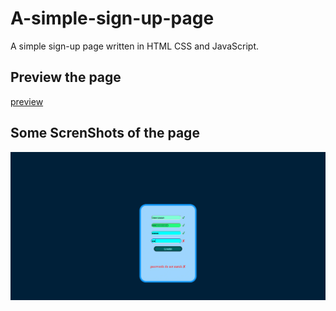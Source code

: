 # A-simple-sign-up-page
A simple sign-up page written in HTML CSS and JavaScript.
## Preview the page
[preview](https://ssup-newpage.netlify.app/)
## Some ScrenShots of the page
<img src="https://github.com/OBBLiT/A-simple-sign-up-page/blob/main/assets/Screenshot%20(10).jpg"/>
